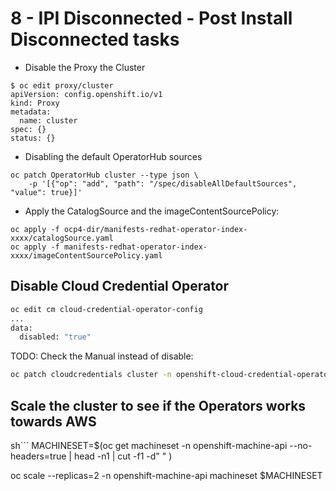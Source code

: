 # 8 - IPI Disconnected - Post Install Disconnected tasks

* Disable the Proxy the Cluster

```
$ oc edit proxy/cluster
apiVersion: config.openshift.io/v1
kind: Proxy
metadata:
  name: cluster
spec: {}
status: {}
```

* Disabling the default OperatorHub sources

```
oc patch OperatorHub cluster --type json \
    -p '[{"op": "add", "path": "/spec/disableAllDefaultSources", "value": true}]'
```

* Apply the CatalogSource and the imageContentSourcePolicy:

```
oc apply -f ocp4-dir/manifests-redhat-operator-index-xxxx/catalogSource.yaml
oc apply -f manifests-redhat-operator-index-xxxx/imageContentSourcePolicy.yaml
```

## Disable Cloud Credential Operator

```sh
oc edit cm cloud-credential-operator-config
...
data:
  disabled: "true"
```

TODO: Check the Manual instead of disable:

```sh
oc patch cloudcredentials cluster -n openshift-cloud-credential-operator --type json -p '[{ "op": "replace", "path": "/spec/credentialsMode", "value": "Manual" }]'
```

## Scale the cluster to see if the Operators works towards AWS

sh```
MACHINESET=$(oc get machineset -n openshift-machine-api --no-headers=true | head -n1 | cut -f1 -d" " )

oc scale --replicas=2 -n openshift-machine-api machineset $MACHINESET
```